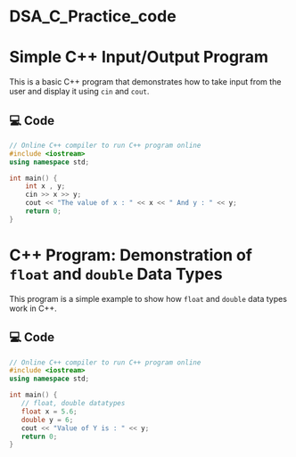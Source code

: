 # DSA_C_Practice_code
# Simple C++ Input/Output Program

This is a basic C++ program that demonstrates how to take input from the user and display it using `cin` and `cout`.

## 💻 Code

```cpp
// Online C++ compiler to run C++ program online
#include <iostream>
using namespace std;

int main() {
    int x , y;
    cin >> x >> y;
    cout << "The value of x : " << x << " And y : " << y;
    return 0;
}
```
# C++ Program: Demonstration of `float` and `double` Data Types

This program is a simple example to show how `float` and `double` data types work in C++.

## 💻 Code

```cpp
// Online C++ compiler to run C++ program online
#include <iostream>
using namespace std;

int main() {
   // float, double datatypes
   float x = 5.6;
   double y = 6;
   cout << "Value of Y is : " << y;
   return 0;
}
